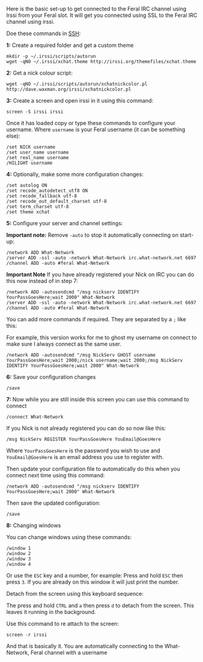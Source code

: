 
Here is the basic set-up to get connected to the Feral IRC channel using Irssi from your Feral slot. It will get you connected using SSL to the Feral IRC channel using irssi.

Doe these commands in [SSH](https://www.feralhosting.com/faq/view?question=12):

**1:** Create a required folder and get a custom theme

~~~
mkdir -p ~/.irssi/scripts/autorun
wget -qNO ~/.irssi/xchat.theme http://irssi.org/themefiles/xchat.theme
~~~

**2:** Get a nick colour script:

~~~
wget -qNO ~/.irssi/scripts/autorun/xchatnickcolor.pl http://dave.waxman.org/irssi/xchatnickcolor.pl
~~~

**3:** Create a screen and open irssi in it using this command:

~~~
screen -S irssi irssi
~~~

Once it has loaded copy or type these commands to configure your username. Where `username` is your Feral username (it can be something else):

~~~
/set NICK username
/set user_name username
/set real_name username
/HILIGHT username
~~~

**4:** Optionally, make some more configuration changes:

~~~
/set autolog ON
/set recode_autodetect_utf8 ON
/set recode_fallback utf-8
/set recode_out_default_charset utf-8
/set term_charset utf-8
/set theme xchat
~~~

**5:** Configure your server and channel settings:

**Important note:** Remove `-auto` to stop it automatically connecting on start-up:

~~~
/network ADD What-Network
/server ADD -ssl -auto -network What-Network irc.what-network.net 6697
/channel ADD -auto #feral What-Network
~~~

**Important Note** If you have already registered your Nick on IRC you can do this now instead of in step 7:

~~~
/network ADD -autosendcmd "/msg nickserv IDENTIFY YourPassGoesHere;wait 2000" What-Network
/server ADD -ssl -auto -network What-Network irc.what-network.net 6697
/channel ADD -auto #feral What-Network
~~~

You can add more commands if required. They are separated by a `;` like this:

For example, this version works for me to ghost my username on connect to make sure I always connect as the same user.

~~~
/network ADD -autosendcmd "/msg NickServ GHOST username YourPassGoesHere;wait 2000;/nick username;wait 2000;/msg NickServ IDENTIFY YourPassGoesHere;wait 2000" What-Network
~~~

**6:** Save your configuration changes

~~~
/save
~~~

**7:** Now while you are still inside this screen you can use this command to connect

~~~
/connect What-Network
~~~

If you Nick is not already registered you can do so now like this:

~~~
/msg NickServ REGISTER YourPassGoesHere YouEmail@GoesHere
~~~

Where `YourPassGoesHere` is the password you wish to use and `YouEmail@GoesHere` is an email address you use to register with.

Then update your configuration file to automatically do this when you connect next time using this command:

~~~
/network ADD -autosendcmd "/msg nickserv IDENTIFY YourPassGoesHere;wait 2000" What-Network
~~~

Then save the updated configuration:

~~~
/save
~~~

**8:** Changing windows

You can change windows using these commands:

~~~
/window 1
/window 2
/window 3
/window 4
~~~

Or use the `ESC` key and a number, for example: Press and hold `ESC` then press `3`. If you are already on this window it will just print the number.

Detach from the screen using this keyboard sequence:

The press and hold `CTRL` and `a` then press `d` to detach from the screen. This leaves it running in the background.

Use this command to re attach to the screen:

~~~
screen -r irssi
~~~

And that is basically it. You are automatically connecting to the What-Network, Feral channel with a username



